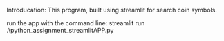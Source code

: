 Introducation:
This program, built using streamlit for search coin symbols.

run the app with the command line: streamlit run .\python_assignment_streamlitAPP.py
